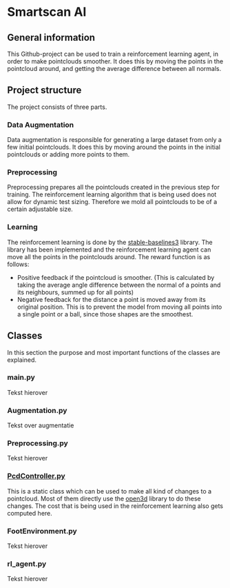 # Smartscan AI

## General information

This Github-project can be used to train a reinforcement learning agent, in order to make pointclouds smoother. It does this by moving the points in the pointcloud around, and getting the average difference between all normals.

## Project structure

The project consists of three parts.

### Data Augmentation

Data augmentation is responsible for generating a large dataset from only a few initial pointclouds. It does this by moving around the points in the initial pointclouds or adding more points to them.

### Preprocessing

Preprocessing prepares all the pointclouds created in the previous step for training. The reinforcement learning algorithm that is being used does not allow for dynamic test sizing. Therefore we mold all pointclouds to be of a certain adjustable size.

### Learning

The reinforcement learning is done by the [stable-baselines3](https://stable-baselines3.readthedocs.io/en/master/) library. The library has been implemented and the reinforcement learning agent can move all the points in the pointclouds around. The reward function is as follows:

* Positive feedback if the pointcloud is smoother. (This is calculated by taking the average angle difference between the normal of a points and its neighbours, summed up for all points)
* Negative feedback for the distance a point is moved away from its original position. This is to prevent the model from moving all points into a single point or a ball, since those shapes are the smoothest.

## Classes

In this section the purpose and most important functions of the classes are explained.

### main.py

Tekst hierover

### Augmentation.py

Tekst over augmentatie

### Preprocessing.py

Tekst hierover

### [PcdController.py](https://github.com/hanno00/SmartscanAI/blob/main/PcdController.py)

This is a static class which can be used to make all kind of changes to a pointcloud. Most of them directly use the [open3d](http://www.open3d.org/) library to do these changes. The cost that is being used in the reinforcement learning also gets computed here.

### FootEnvironment.py

Tekst hierover

### rl_agent.py

Tekst hierover
